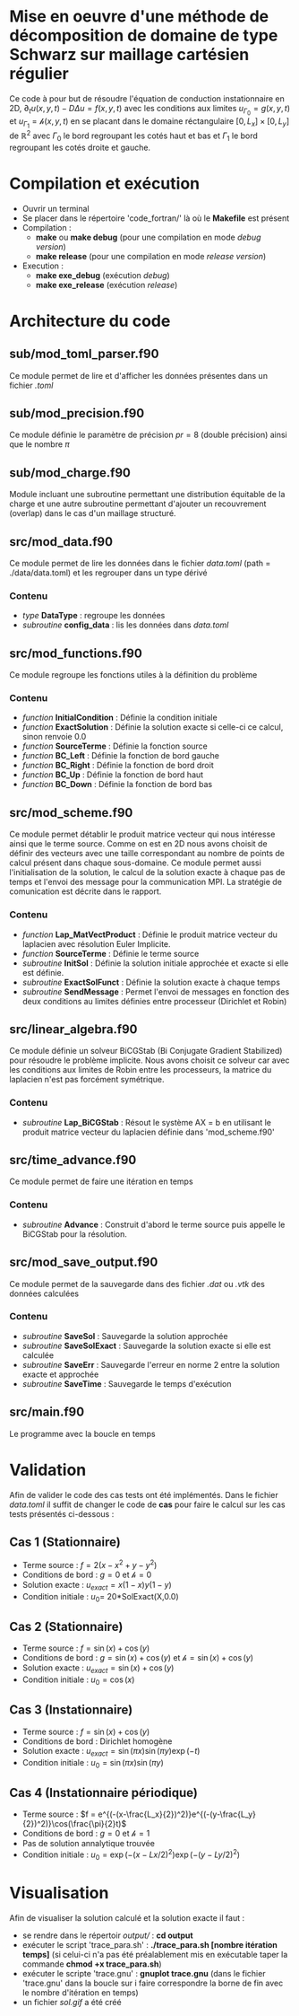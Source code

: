 # Mise en oeuvre d'une méthode de décomposition de domaine de type Schwarz sur maillage cartésien régulier

Ce code à pour but de résoudre l'équation de conduction instationnaire en 2D, $\partial_t u(x,y,t) - D\Delta u = f(x,y,t)$ avec les conditions aux limites $u_{\Gamma_0} = g(x,y,t)$ et $u_{\Gamma_1} = \mathcal{h}(x,y,t)$ en se placant dans le domaine réctangulaire $[0, L_x ] \times [0, L_y ]$ de $\mathbb{R}^2$ avec $\Gamma_0$ le bord regroupant les cotés haut et bas et $\Gamma_1$ le bord regroupant les cotés droite et gauche.

# Compilation et exécution

 - Ouvrir un terminal
 - Se placer dans le répertoire 'code_fortran/' là où le __Makefile__ est présent
 -  Compilation :
    - __make__ ou __make debug__ (pour une compilation en mode _debug version_)
    - __make release__ (pour une compilation en mode _release version_)
 - Execution : 
    - __make exe_debug__ (exécution _debug_)
    - __make exe_release__ (exécution _release_)

# Architecture du code

## sub/mod_toml_parser.f90

Ce module permet de lire et d'afficher les données présentes dans un fichier _.toml_

## sub/mod_precision.f90

Ce module définie le paramètre de précision $pr=8$ (double précision) ainsi que le nombre $\pi$

## sub/mod_charge.f90

Module incluant une subroutine permettant une distribution équitable de la charge et une autre subroutine permettant d'ajouter un recouvrement (overlap) dans le cas d'un maillage structuré.

## src/mod_data.f90

Ce module permet de lire les données dans le fichier _data.toml_ (path = ./data/data.toml) et les regrouper dans un type dérivé

### Contenu

- _type_ __DataType__ : regroupe les données
- _subroutine_ __config_data__ : lis les données dans _data.toml_

## src/mod_functions.f90

Ce module regroupe les fonctions utiles à la définition du problème

### Contenu

 - _function_ __InitialCondition__ : Définie la condition initiale
 - _function_ __ExactSolution__ : Définie la solution exacte si celle-ci ce calcul, sinon renvoie $0.0$
 - _function_ __SourceTerme__ : Définie la fonction source
 - _function_ __BC_Left__ : Définie la fonction de bord gauche
 - _function_ __BC_Right__ : Définie la fonction de bord droit
 - _function_ __BC_Up__ : Définie la fonction de bord haut
 - _function_ __BC_Down__ : Définie la fonction de bord bas

## src/mod_scheme.f90

Ce module permet détablir le produit matrice vecteur qui nous intéresse ainsi que le terme source. Comme on est en 2D nous avons choisit de définir des vecteurs avec une taille correspondant au nombre de points de calcul présent dans chaque sous-domaine. Ce module permet aussi l'initialisation de la solution, le calcul de la solution exacte à chaque pas de temps et l'envoi des message pour la communication MPI. La stratégie de comunication est décrite dans le rapport.

### Contenu

 - _function_ __Lap_MatVectProduct__ : Définie le produit matrice vecteur du laplacien avec résolution Euler Implicite.
 - _function_ __SourceTerme__ : Définie le terme source
 - _subroutine_ __InitSol__ : Définie la solution initiale approchée et exacte si elle est définie.
 - _subroutine_ __ExactSolFunct__ : Définie la solution exacte à chaque temps
 - _subroutine_ __SendMessage__ : Permet l'envoi de messages en fonction des deux conditions au limites définies entre processeur (Dirichlet et Robin)

## src/linear_algebra.f90

Ce module définie un solveur BiCGStab (Bi Conjugate Gradient Stabilized) pour résoudre le problème implicite. Nous avons choisit ce solveur car avec les conditions aux limites de Robin entre les processeurs, la matrice du laplacien n'est pas forcément symétrique.

### Contenu

 - _subroutine_ __Lap_BiCGStab__ : Résout le système AX = b en utilisant le produit matrice vecteur du laplacien définie dans 'mod_scheme.f90'

## src/time_advance.f90

Ce module permet de faire une itération en temps 

### Contenu

 - _subroutine_ __Advance__ : Construit d'abord le terme source puis appelle le BiCGStab pour la résolution.


## src/mod_save_output.f90

Ce module permet de la sauvegarde dans des fichier _.dat_ ou _.vtk_ des données calculées

### Contenu

 - _subroutine_ __SaveSol__ : Sauvegarde la solution approchée
 - _subroutine_ __SaveSolExact__ : Sauvegarde la solution exacte si elle est calculée
 - _subroutine_ __SaveErr__ : Sauvegarde l'erreur en norme 2 entre la solution exacte et approchée 
 - _subroutine_ __SaveTime__ : Sauvegarde le temps d'exécution

## src/main.f90

Le programme avec la boucle en temps


# Validation

Afin de valider le code des cas tests ont été implémentés. Dans le fichier _data.toml_ il suffit de changer le code de __cas__ pour faire le calcul sur les cas tests présentés ci-dessous :

## Cas 1 (Stationnaire)

 - Terme source : $f = 2(x-x^2 + y-y^2)$ 
 - Conditions de bord : $g=0$ et $\mathcal{h}=0$
 - Solution exacte : $u_{exact} = x(1-x)y(1-y)$
 - Condition initiale : $u_{0} =$ 20*SolExact(X,0.0)

## Cas 2 (Stationnaire)

 - Terme source : $f = \sin(x) + \cos(y)$ 
 - Conditions de bord : $g=\sin(x) + \cos(y)$ et $\mathcal{h} =\sin(x) + \cos(y)$
 - Solution exacte : $u_{exact} = \sin(x) + \cos(y)$
 - Condition initiale : $u_{0} = \cos(x)$

## Cas 3 (Instationnaire)

  - Terme source : $f = \sin(x) + \cos(y)$ 
 - Conditions de bord : Dirichlet homogène
 - Solution exacte : $u_{exact} = \sin(\pi x)\sin(\pi y)\exp(-t)$
 - Condition initiale : $u_{0} = \sin(\pi x)\sin(\pi y)$

## Cas 4 (Instationnaire périodique)

 - Terme source : $f = e^{(-(x-\frac{L_x}{2})^2)}e^{(-(y-\frac{L_y}{2})^2)}\cos(\frac{\pi}{2}t)$ 
 - Conditions de bord : $g=0$ et $\mathcal{h} =1$
 - Pas de solution annalytique trouvée
 - Condition initiale : $u_{0} = \exp(-(x-Lx/2)^2)\exp(-(y-Ly/2)^2)$


# Visualisation

Afin de visualiser la solution calculé et la solution exacte il faut :
 - se rendre dans le répertoir _output/_ : __cd output__
 - exécuter le script 'trace_para.sh' : __./trace_para.sh [nombre itération temps]__ (si celui-ci n'a pas été préalablement mis en exécutable taper la commande __chmod +x trace_para.sh__)
 - exécuter le scripte 'trace.gnu' : __gnuplot trace.gnu__ (dans le fichier 'trace.gnu' dans la boucle sur i faire correspondre la borne de fin avec le nombre d'itération en temps)
 - un fichier _sol.gif_ a été créé 

